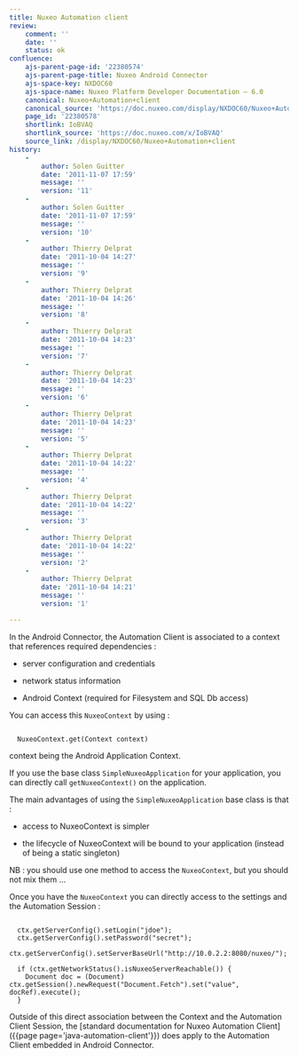 ```yaml
---
title: Nuxeo Automation client
review:
    comment: ''
    date: ''
    status: ok
confluence:
    ajs-parent-page-id: '22380574'
    ajs-parent-page-title: Nuxeo Android Connector
    ajs-space-key: NXDOC60
    ajs-space-name: Nuxeo Platform Developer Documentation — 6.0
    canonical: Nuxeo+Automation+client
    canonical_source: 'https://doc.nuxeo.com/display/NXDOC60/Nuxeo+Automation+client'
    page_id: '22380578'
    shortlink: IoBVAQ
    shortlink_source: 'https://doc.nuxeo.com/x/IoBVAQ'
    source_link: /display/NXDOC60/Nuxeo+Automation+client
history:
    - 
        author: Solen Guitter
        date: '2011-11-07 17:59'
        message: ''
        version: '11'
    - 
        author: Solen Guitter
        date: '2011-11-07 17:59'
        message: ''
        version: '10'
    - 
        author: Thierry Delprat
        date: '2011-10-04 14:27'
        message: ''
        version: '9'
    - 
        author: Thierry Delprat
        date: '2011-10-04 14:26'
        message: ''
        version: '8'
    - 
        author: Thierry Delprat
        date: '2011-10-04 14:23'
        message: ''
        version: '7'
    - 
        author: Thierry Delprat
        date: '2011-10-04 14:23'
        message: ''
        version: '6'
    - 
        author: Thierry Delprat
        date: '2011-10-04 14:23'
        message: ''
        version: '5'
    - 
        author: Thierry Delprat
        date: '2011-10-04 14:22'
        message: ''
        version: '4'
    - 
        author: Thierry Delprat
        date: '2011-10-04 14:22'
        message: ''
        version: '3'
    - 
        author: Thierry Delprat
        date: '2011-10-04 14:22'
        message: ''
        version: '2'
    - 
        author: Thierry Delprat
        date: '2011-10-04 14:21'
        message: ''
        version: '1'

---
```

In the Android Connector, the Automation Client is associated to a context that references required dependencies :

*   server configuration and credentials

*   network status information

*   Android Context (required for Filesystem and SQL Db access)

You can access this `NuxeoContext` by using :

```

  NuxeoContext.get(Context context)

```

context being the Android Application Context.

If you use the base class `SimpleNuxeoApplication` for your application, you can directly call `getNuxeoContext()` on the application.

The main advantages of using the `SimpleNuxeoApplication` base class is that :

*   access to NuxeoContext is simpler

*   the lifecycle of NuxeoContext will be bound to your application (instead of being a static singleton)

NB : you should use one method to access the `NuxeoContext`, but you should not mix them ...

Once you have the `NuxeoContext` you can directly access to the settings and the Automation Session :

```

  ctx.getServerConfig().setLogin("jdoe"); 
  ctx.getServerConfig().setPassword("secret"); 
  ctx.getServerConfig().setServerBaseUrl("http://10.0.2.2:8080/nuxeo/");

  if (ctx.getNetworkStatus().isNuxeoServerReachable()) {
    Document doc = (Document) ctx.getSession().newRequest("Document.Fetch").set("value", docRef).execute();
  }

```

Outside of this direct association between the Context and the Automation Client Session, the [standard documentation for Nuxeo Automation Client]({{page page='java-automation-client'}}) does apply to the Automation Client embedded in Android Connector.